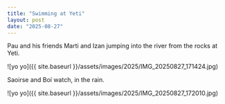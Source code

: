 ```yaml
---
title: "Swimming at Yeti"
layout: post
date: "2025-08-27"
---
```


Pau and his friends Marti and Izan jumping into the river from the rocks at Yeti.

![yo yo]({{ site.baseurl }}/assets/images/2025/IMG_20250827_171424.jpg)

Saoirse and Boí watch, in the rain.

![yo yo]({{ site.baseurl }}/assets/images/2025/IMG_20250827_172010.jpg)
